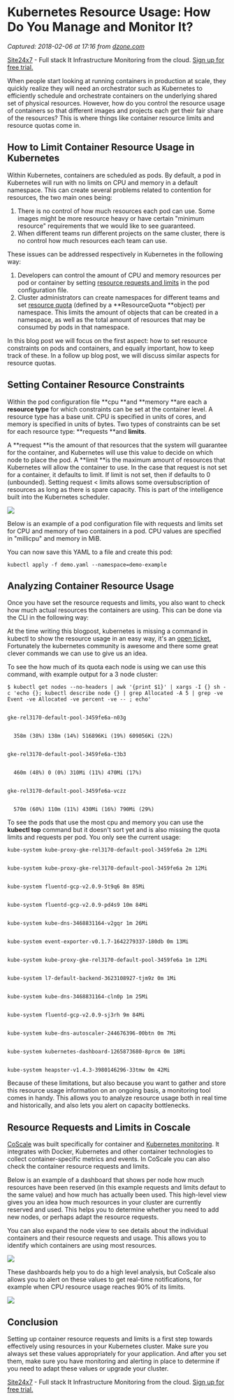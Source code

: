 # Kubernetes Resource Usage: How Do You Manage and Monitor It?

_Captured: 2018-02-06 at 17:16 from [dzone.com](https://dzone.com/articles/kubernetes-resource-usage-how-do-you-manage-and-mo?edition=359129&utm_source=Zone%20Newsletter&utm_medium=email&utm_campaign=cloud%202018-02-06)_

[Site24x7](https://dzone.com/go?i=227232&u=https%3A%2F%2Fwww.site24x7.com%2Ffeatures.html%3Futm_source%3DDzone-text%26utm_medium%3Dthirdparty) \- Full stack It Infrastructure Monitoring from the cloud. [Sign up for free trial.](https://dzone.com/go?i=227232&u=https%3A%2F%2Fwww.site24x7.com%2Ffeatures.html%3Futm_source%3DDzone-text%26utm_medium%3Dthirdparty)

When people start looking at running containers in production at scale, they quickly realize they will need an orchestrator such as Kubernetes to efficiently schedule and orchestrate containers on the underlying shared set of physical resources. However, how do you control the resource usage of containers so that different images and projects each get their fair share of the resources? This is where things like container resource limits and resource quotas come in.

## How to Limit Container Resource Usage in Kubernetes

Within Kubernetes, containers are scheduled as pods. By default, a pod in Kubernetes will run with no limits on CPU and memory in a default namespace. This can create several problems related to contention for resources, the two main ones being:

  1. There is no control of how much resources each pod can use. Some images might be more resource heavy or have certain "minimum resource" requirements that we would like to see guaranteed.
  2. When different teams run different projects on the same cluster, there is no control how much resources each team can use.

These issues can be addressed respectively in Kubernetes in the following way:

  1. Developers can control the amount of CPU and memory resources per pod or container by setting [resource requests and limits](https://kubernetes.io/docs/concepts/configuration/manage-compute-resources-container/) in the pod configuration file.
  2. Cluster administrators can create namespaces for different teams and set [resource quota](https://v1-9.docs.kubernetes.io/docs/concepts/policy/resource-quotas/) (defined by a **ResourceQuota **object) per namespace. This limits the amount of objects that can be created in a namespace, as well as the total amount of resources that may be consumed by pods in that namespace.

In this blog post we will focus on the first aspect: how to set resource constraints on pods and containers, and equally important, how to keep track of these. In a follow up blog post, we will discuss similar aspects for resource quotas.

## Setting Container Resource Constraints

Within the pod configuration file **cpu **and **memory **are each a **resource type** for which constraints can be set at the container level. A resource type has a base unit. CPU is specified in units of cores, and memory is specified in units of bytes. Two types of constraints can be set for each resource type: **requests **and **limits**.

A **request **is the amount of that resources that the system will guarantee for the container, and Kubernetes will use this value to decide on which node to place the pod. A **limit **is the maximum amount of resources that Kubernetes will allow the container to use. In the case that request is not set for a container, it defaults to limit. If limit is not set, then if defaults to 0 (unbounded). Setting request < limits allows some oversubscription of resources as long as there is spare capacity. This is part of the intelligence built into the Kubernetes scheduler.

![](https://www.coscale.com/hs-fs/hubfs/Blog_Pictures/2018_01/kubernetes_resource_usage_requests_limits.png?t=1516799214378&width=711&height=346&name=kubernetes_resource_usage_requests_limits.png)

Below is an example of a pod configuration file with requests and limits set for CPU and memory of two containers in a pod. CPU values are specified in "millicpu" and memory in MiB.

You can now save this YAML to a file and create this pod:

`kubectl apply -f demo.yaml --namespace=demo-example`

## Analyzing Container Resource Usage

Once you have set the resource requests and limits, you also want to check how much actual resources the containers are using. This can be done via the CLI in the following way:

At the time writing this blogpost, kubernetes is missing a command in kubectl to show the resource usage in an easy way, it's an [open ticket.](https://github.com/kubernetes/kubernetes/issues/17512) Fortunately the kubernetes community is awesome and there some great clever commands we can use to give us an idea.

To see the how much of its quota each node is using we can use this command, with example output for a 3 node cluster:
    
    
    $ kubectl get nodes --no-headers | awk '{print $1}' | xargs -I {} sh -c 'echo {}; kubectl describe node {} | grep Allocated -A 5 | grep -ve Event -ve Allocated -ve percent -ve -- ; echo'
    
    
    gke-rel3170-default-pool-3459fe6a-n03g
    
    
      358m (38%) 138m (14%) 516896Ki (19%) 609056Ki (22%)
    
    
    gke-rel3170-default-pool-3459fe6a-t3b3
    
    
      460m (48%) 0 (0%) 310Mi (11%) 470Mi (17%)
    
    
    gke-rel3170-default-pool-3459fe6a-vczz
    
    
      570m (60%) 110m (11%) 430Mi (16%) 790Mi (29%)

To see the pods that use the most cpu and memory you can use the **kubectl top** command but it doesn't sort yet and is also missing the quota limits and requests per pod. You only see the current usage:
    
    
    kube-system kube-proxy-gke-rel3170-default-pool-3459fe6a 2m 12Mi
    
    
    kube-system kube-proxy-gke-rel3170-default-pool-3459fe6a 2m 12Mi
    
    
    kube-system fluentd-gcp-v2.0.9-5t9q6 8m 85Mi
    
    
    kube-system fluentd-gcp-v2.0.9-pd4s9 10m 84Mi
    
    
    kube-system kube-dns-3468831164-v2gqr 1m 26Mi
    
    
    kube-system event-exporter-v0.1.7-1642279337-180db 0m 13Mi
    
    
    kube-system kube-proxy-gke-rel3170-default-pool-3459fe6a 1m 12Mi
    
    
    kube-system l7-default-backend-3623108927-tjm9z 0m 1Mi
    
    
    kube-system kube-dns-3468831164-cln0p 1m 25Mi
    
    
    kube-system fluentd-gcp-v2.0.9-sj3rh 9m 84Mi
    
    
    kube-system kube-dns-autoscaler-244676396-00btn 0m 7Mi
    
    
    kube-system kubernetes-dashboard-1265873680-8prcm 0m 18Mi
    
    
    kube-system heapster-v1.4.3-3980146296-33tmw 0m 42Mi

Because of these limitations, but also because you want to gather and store this resource usage information on an ongoing basis, a monitoring tool comes in handy. This allows you to analyze resource usage both in real time and historically, and also lets you alert on capacity bottlenecks.

## Resource Requests and Limits in Coscale

[CoScale](https://www.coscale.com/) was built specifically for container and [Kubernetes monitoring](https://www.coscale.com/kubernetes-monitoring). It integrates with Docker, Kubernetes and other container technologies to collect container-specific metrics and events. In CoScale you can also check the container resource requests and limits.

Below is an example of a dashboard that shows per node how much resources have been reserved (in this example requests and limits defaut to the same value) and how much has actually been used. This high-level view gives you an idea how much resources in your cluster are currently reserved and used. This helps you to determine whether you need to add new nodes, or perhaps adapt the resource requests.

You can also expand the node view to see details about the individual containers and their resource requests and usage. This allows you to identify which containers are using most resources.

![](https://www.coscale.com/hs-fs/hubfs/Blog_Pictures/2018_01/container_resource_usage_and_limits.png?t=1516799214378&width=711&height=541&name=container_resource_usage_and_limits.png)

These dashboards help you to do a high level analysis, but CoScale also allows you to alert on these values to get real-time notifications, for example when CPU resource usage reaches 90% of its limits.

![](https://lh3.googleusercontent.com/DMbHMnotcq6s_5T_F6E40QF8T382KytlQilH14XTUrHWIGkHvREl07tfM1cr1AGw2pOtzjLMImF77Y9lX2lE90UzqOeuDCJbdrqiQ4yyUbT9pT-JzVprezZgjApPmM0OplZjTySu)

## Conclusion

Setting up container resource requests and limits is a first step towards effectively using resources in your Kubernetes cluster. Make sure you always set these values appropriately for your application. And after you set them, make sure you have monitoring and alerting in place to determine if you need to adapt these values or upgrade your cluster.

[Site24x7](https://dzone.com/go?i=227233&u=https%3A%2F%2Fwww.site24x7.com%2Ffeatures.html%3Futm_source%3DDzone-text%26utm_medium%3Dthirdparty) \- Full stack It Infrastructure Monitoring from the cloud. [Sign up for free trial.](https://dzone.com/go?i=227233&u=https%3A%2F%2Fwww.site24x7.com%2Ffeatures.html%3Futm_source%3DDzone-text%26utm_medium%3Dthirdparty)
